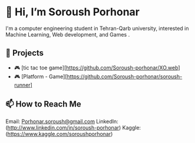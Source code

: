 # 👋 Hi, I’m Soroush Porhonar

I'm a computer engineering student in Tehran-Qarb university, interested in Machine Learning, Web development, and Games .

## 📂 Projects
- 🎮 [tic tac toe game][https://github.com/Soroush-porhonar/XO.web]
- 🎮 [Platform - Game][https://github.com/Soroush-porhonar/soroush-runner]
## 📫 How to Reach Me
Email: Porhonar.soroush@gmail.com
LinkedIn: (http://www.linkedin.com/in/soroush-porhonar)
Kaggle: (https://www.kaggle.com/soroushporhonar)
